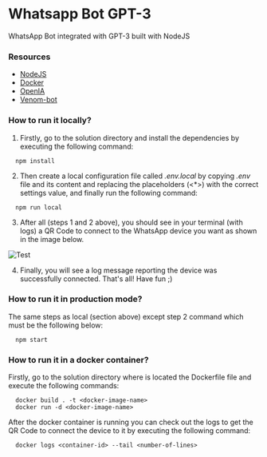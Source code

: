 # Whatsapp Bot GPT-3

WhatsApp Bot integrated with GPT-3 built with NodeJS

### Resources

- [NodeJS](https://nodejs.org/)
- [Docker](https://www.docker.com/)
- [OpenIA](https://beta.openai.com/)
- [Venom-bot](https://github.com/orkestral/venom)

### How to run it locally?

1. Firstly, go to the solution directory and install the dependencies by executing the following command:

```
  npm install
```

2. Then create a local configuration file called *.env.local* by copying *.env* file and its content and replacing the placeholders (<*>) with the correct settings value, and finally run the following command:

```
  npm run local
```
3. After all (steps 1 and 2 above), you should see in your terminal (with logs) a QR Code to connect to the WhatsApp device you want as shown in the image below.

![Test](https://user-images.githubusercontent.com/46008407/215285945-174ddce5-b855-4b4c-b2c3-8727af90db07.png)

4. Finally, you will see a log message reporting the device was successfully connected. That's all! Have fun ;)

### How to run it in production mode?

The same steps as local (section above) except step 2 command which must be the following below:
```
  npm start
```

### How to run it in a docker container?

Firstly, go to the solution directory where is located the Dockerfile file and execute the following commands:
```
  docker build . -t <docker-image-name>
  docker run -d <docker-image-name>
```
After the docker container is running you can check out the logs to get the QR Code to connect the device to it by executing the following command:
```
  docker logs <container-id> --tail <number-of-lines>
```
